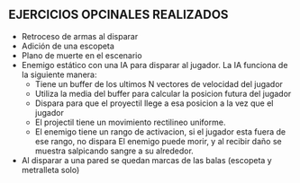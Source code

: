 EJERCICIOS OPCINALES REALIZADOS
-------------------------------
- Retroceso de armas al disparar
- Adición de una escopeta
- Plano de muerte en el escenario
- Enemigo estático con una IA para disparar al jugador. La IA funciona de la siguiente manera:
  - Tiene un buffer de los ultimos N vectores de velocidad del jugador
  - Utiliza la media del buffer para calcular la posicion futura del jugador
  - Dispara para que el proyectil llege a esa posicion a la vez que el jugador
  - El projectil tiene un movimiento rectilineo uniforme.
  - El enemigo tiene un rango de activacion, si el jugador esta fuera de ese rango, no dispara
  El enemigo puede morir, y al recibir daño se muestra salpicando sangre a su alrededor.
- Al disparar a una pared se quedan marcas de las balas (escopeta y metralleta solo)

